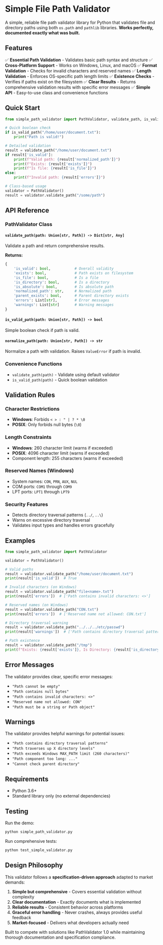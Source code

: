 # Simple File Path Validator

A simple, reliable file path validator library for Python that validates file and directory paths using both `os.path` and `pathlib` libraries. **Works perfectly, documented exactly what was built.**

## Features

✅ **Essential Path Validation** - Validates basic path syntax and structure
✅ **Cross-Platform Support** - Works on Windows, Linux, and macOS
✅ **Format Validation** - Checks for invalid characters and reserved names
✅ **Length Validation** - Enforces OS-specific path length limits
✅ **Existence Checks** - Verifies if paths exist on the filesystem
✅ **Clear Results** - Returns comprehensive validation results with specific error messages
✅ **Simple API** - Easy-to-use class and convenience functions

## Quick Start

```python
from simple_path_validator import PathValidator, validate_path, is_valid_path

# Quick boolean check
if is_valid_path("/home/user/document.txt"):
    print("Path is valid!")

# Detailed validation
result = validate_path("/home/user/document.txt")
if result['is_valid']:
    print(f"Valid path: {result['normalized_path']}")
    print(f"Exists: {result['exists']}")
    print(f"Is file: {result['is_file']}")
else:
    print(f"Invalid path: {result['errors']}")

# Class-based usage
validator = PathValidator()
result = validator.validate_path("/some/path")
```

## API Reference

### PathValidator Class

#### `validate_path(path: Union[str, Path]) -> Dict[str, Any]`

Validate a path and return comprehensive results.

**Returns:**
```python
{
    'is_valid': bool,           # Overall validity
    'exists': bool,             # Path exists on filesystem
    'is_file': bool,            # Is a file
    'is_directory': bool,       # Is a directory
    'is_absolute': bool,        # Is absolute path
    'normalized_path': str,     # Normalized path
    'parent_exists': bool,      # Parent directory exists
    'errors': List[str],        # Error messages
    'warnings': List[str]       # Warning messages
}
```

#### `is_valid_path(path: Union[str, Path]) -> bool`

Simple boolean check if path is valid.

#### `normalize_path(path: Union[str, Path]) -> str`

Normalize a path with validation. Raises `ValueError` if path is invalid.

### Convenience Functions

- `validate_path(path)` - Validate using default validator
- `is_valid_path(path)` - Quick boolean validation

## Validation Rules

### Character Restrictions
- **Windows**: Forbids `< > : " | ? * \0`
- **POSIX**: Only forbids null bytes (`\0`)

### Length Constraints
- **Windows**: 260 character limit (warns if exceeded)
- **POSIX**: 4096 character limit (warns if exceeded)
- Component length: 255 characters (warns if exceeded)

### Reserved Names (Windows)
- System names: `CON`, `PRN`, `AUX`, `NUL`
- COM ports: `COM1` through `COM9`
- LPT ports: `LPT1` through `LPT9`

### Security Features
- Detects directory traversal patterns (`../`, `..\`)
- Warns on excessive directory traversal
- Validates input types and handles errors gracefully

## Examples

```python
from simple_path_validator import PathValidator

validator = PathValidator()

# Valid paths
result = validator.validate_path("/home/user/document.txt")
print(result['is_valid'])  # True

# Invalid characters (on Windows)
result = validator.validate_path("file<name>.txt")
print(result['errors'])  # ['Path contains invalid characters: <>']

# Reserved names (on Windows)
result = validator.validate_path("CON.txt")
print(result['errors'])  # ['Reserved name not allowed: CON.txt']

# Directory traversal warning
result = validator.validate_path("../../../etc/passwd")
print(result['warnings'])  # ['Path contains directory traversal patterns']

# Path existence
result = validator.validate_path("/tmp")
print(f"Exists: {result['exists']}, Is Directory: {result['is_directory']}")
```

## Error Messages

The validator provides clear, specific error messages:

- `"Path cannot be empty"`
- `"Path contains null bytes"`
- `"Path contains invalid characters: <>"`
- `"Reserved name not allowed: CON"`
- `"Path must be a string or Path object"`

## Warnings

The validator provides helpful warnings for potential issues:

- `"Path contains directory traversal patterns"`
- `"Path traverses up X directory levels"`
- `"Path exceeds Windows MAX_PATH limit (260 characters)"`
- `"Path component too long: ..."`
- `"Cannot check parent directory"`

## Requirements

- Python 3.6+
- Standard library only (no external dependencies)

## Testing

Run the demo:
```bash
python simple_path_validator.py
```

Run comprehensive tests:
```bash
python test_simple_validator.py
```

## Design Philosophy

This validator follows a **specification-driven approach** adapted to market demands:

1. **Simple but comprehensive** - Covers essential validation without complexity
2. **Clear documentation** - Exactly documents what is implemented
3. **Reliable results** - Consistent behavior across platforms
4. **Graceful error handling** - Never crashes, always provides useful feedback
5. **Market-focused** - Delivers what developers actually need

Built to compete with solutions like PathValidator 1.0 while maintaining thorough documentation and specification compliance.